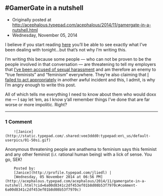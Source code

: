 ## #GamerGate in a nutshell

 * Originally posted at http://acephalous.typepad.com/acephalous/2014/11/gamergate-in-a-nutshell.html
 * Wednesday, November 05, 2014



I believe if you start reading [here](https://twitter.com/scottekaufman/status/529841637632253952) you’ll be able to see exactly what I’ve been dealing with tonight…but that’s not why I’m writing this.

I’m writing this because some people — who can not be proven to be the people involved in that conversation — are threatening to tell my employers that [I’ve been accused of sexual harassment](http://acephalous.typepad.com/acephalous/2005/11/my\_morning.html) and am therefore an enemy to “true feminists” and “feminism” everywhere. They’re also claiming that [I failed to act appropriately](http://acephalous.typepad.com/acephalous/2009/10/nonono.html) in another awful incident and this, I admit, is why I’m angry enough to write this post.

All of which tells me everything I need to know about them who would doxx me — I say let ‘em, as I know y’all remember things I’ve done that are far worse or more impolitic. Right?

		

* * *

### 1 Comment 

		

                
[]()

	

		![Janice](http://static.typepad.com/.shared:vee3ddd0:typepad:en\_us/default-userpics/01-50si.gif)
	

	

		

Anonymous threatening people are anathema to feminism says this feminist and any other feminist (i.r. rational human being) with a lick of sense. You go, SEK!

	

		Posted by:
		[Janice](http://profile.typepad.com/jliedl) |
		[Wednesday, 05 November 2014 at 06:56 PM](http://acephalous.typepad.com/acephalous/2014/11/gamergate-in-a-nutshell.html?cid=6a00d8341c2df453ef01b8d08b53f7970c#comment-6a00d8341c2df453ef01b8d08b53f7970c)

		

        